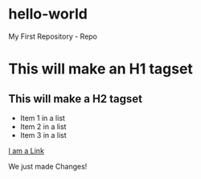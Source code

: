 # hello-world
My First Repository - Repo

# This will make an H1 tagset
## This will make a H2 tagset

- Item 1 in a list
- Item 2 in a list
- Item 3 in a list

[I am a Link](http://www.southhills.edu)


We just made Changes!
